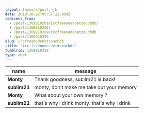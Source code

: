 ```yaml
---
layout: layouts/post.njk
date: 2010-10-22T00:57:22.000Z
redirect_from:
  - /post/1369910389/ircfreenodenetcouchdb/
  - /post/1369910389/
  - /post/1369910389/ircfreenodenetcouchdb
  - /post/1369910389
slug: ircfreenodenetcouchdb
title: 'irc.freenode.net#couchdb'
tumblrid: 1369910389
type: chat
---
```

|name|message|
|-----|-----|
| **Monty** | Thank goodness, sublim21 is back! |
| **sublim21** | monty, don't make me take out your memory |
| **Monty** | What about your own memory  ? |
| **sublim21** | that's why i drink monty.  that's why i drink |
